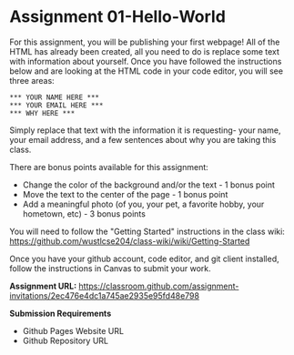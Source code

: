 # Assignment 01-Hello-World

For this assignment, you will be publishing your first webpage! All of the HTML has already been created, all you need to do is replace some text with information about yourself. Once you have followed the instructions below and are looking at the HTML code in your code editor, you will see three areas:

    *** YOUR NAME HERE ***
    *** YOUR EMAIL HERE ***
    *** WHY HERE ***

Simply replace that text with the information it is requesting- your name, your email address, and a few sentences about why you are taking this class.

There are bonus points available for this assignment:

* Change the color of the background and/or the text - 1 bonus point
* Move the text to the center of the page - 1 bonus point
* Add a meaningful photo (of you, your pet, a favorite hobby, your hometown, etc) - 3 bonus points

You will need to follow the "Getting Started" instructions in the class wiki: https://github.com/wustlcse204/class-wiki/wiki/Getting-Started

Once you have your github account, code editor, and git client installed, follow the instructions in Canvas to submit your work.

**Assignment URL:** https://classroom.github.com/assignment-invitations/2ec476e4dc1a745ae2935e95fd48e798

**Submission Requirements**
* Github Pages Website URL
* Github Repository URL

